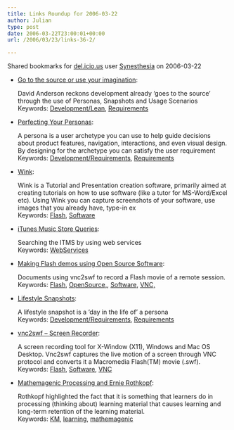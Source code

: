 ```yaml
---
title: Links Roundup for 2006-03-22
author: Julian
type: post
date: 2006-03-22T23:00:01+00:00
url: /2006/03/23/links-36-2/

---
```

Shared bookmarks for [del.icio.us][1] user  [Synesthesia][2] on 2006-03-22

  * [Go to the source or use your imagination][3]:
  
    David Anderson reckons development already &#8216;goes to the source&#8217; through the use of Personas, Snapshots and Usage Scenarios   
    Keywords: [Development/Lean][4], [Requirements][5]
  * [Perfecting Your Personas][6]:
  
    A persona is a user archetype you can use to help guide decisions about product features, navigation, interactions, and even visual design. By designing for the archetype you can satisfy the user requirement   
    Keywords: [Development/Requirements][7], [Requirements][5]
  * [Wink][8]:
  
    Wink is a Tutorial and Presentation creation software, primarily aimed at creating tutorials on how to use software (like a tutor for MS-Word/Excel etc). Using Wink you can capture screenshots of your software, use images that you already have, type-in ex   
    Keywords: [Flash][9], [Software][10]
  * [iTunes Music Store Queries][11]:
  
    Searching the ITMS by using web services   
    Keywords: [WebServices][12]
  * [Making Flash demos using Open Source Software][13]:
  
    Documents using vnc2swf to record a Flash movie of a remote session.   
    Keywords: [Flash][9], [OpenSource,][14], [Software][10], [VNC,][15]
  * [Lifestyle Snapshots][16]:
  
    A lifestyle snapshot is a &#8216;day in the life of&#8217; a persona   
    Keywords: [Development/Requirements][7], [Requirements][5]
  * [vnc2swf &#8211; Screen Recorder][17]:
  
    A screen recording tool for X-Window (X11), Windows and Mac OS Desktop. Vnc2swf captures the live motion of a screen through VNC protocol and converts it a Macromedia Flash(TM) movie (.swf).   
    Keywords: [Flash][9], [Software][10], [VNC][18]
  * [Mathemagenic Processing and Ernie Rothkopf][19]:
  
    Rothkopf highlighted the fact that it is something that learners do in processing (thinking about) learning material that causes learning and long-term retention of the learning material.    
    Keywords: [KM][20], [learning][21], [mathemagenic][22]

 [1]: https://del.icio.us/
 [2]: https://del.icio.us/synesthesia
 [3]: https://www.agilemanagement.net/Articles/Weblog/Gotothesourceoruseyourima.html "https://www.agilemanagement.net/Articles/Weblog/Gotothesourceoruseyourima.html"
 [4]: https://del.icio.us/synesthesia/Development/Lean
 [5]: https://del.icio.us/synesthesia/Requirements
 [6]: https://www.cooper.com/newsletters/2001_07/perfecting_your_personas.htm "https://www.cooper.com/newsletters/2001_07/perfecting_your_personas.htm"
 [7]: https://del.icio.us/synesthesia/Development/Requirements
 [8]: https://www.debugmode.com/wink/ "https://www.debugmode.com/wink/"
 [9]: https://del.icio.us/synesthesia/Flash
 [10]: https://del.icio.us/synesthesia/Software
 [11]: https://www.engeek.com/?p=37 "https://www.engeek.com/?p=37"
 [12]: https://del.icio.us/synesthesia/WebServices
 [13]: https://www.oreillynet.com/pub/wlg/9310 "https://www.oreillynet.com/pub/wlg/9310"
 [14]: https://del.icio.us/synesthesia/OpenSource,
 [15]: https://del.icio.us/synesthesia/VNC,
 [16]: https://www.uidesign.net/2000/papers/lifestylesnapshot.html "https://www.uidesign.net/2000/papers/lifestylesnapshot.html"
 [17]: https://www.unixuser.org/~euske/vnc2swf/ "https://www.unixuser.org/~euske/vnc2swf/"
 [18]: https://del.icio.us/synesthesia/VNC
 [19]: https://www.worklearningjournal.com/2006/03/mathemagenic_pr.html "https://www.worklearningjournal.com/2006/03/mathemagenic_pr.html"
 [20]: https://del.icio.us/synesthesia/KM
 [21]: https://del.icio.us/synesthesia/learning
 [22]: https://del.icio.us/synesthesia/mathemagenic